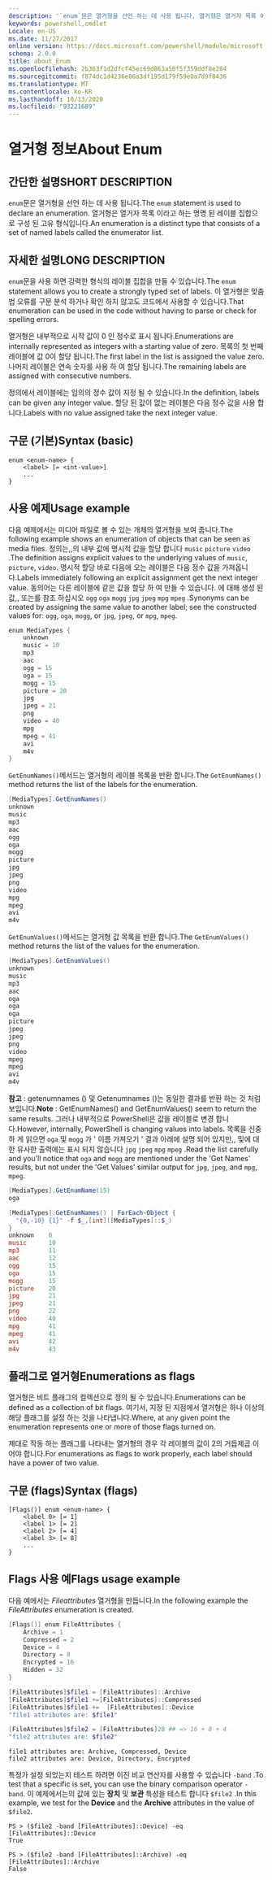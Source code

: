 ```yaml
---
description: '`enum`문은 열거형을 선언 하는 데 사용 됩니다. 열거형은 열거자 목록 이라고 하는 명명 된 레이블 집합으로 구성 된 고유 형식입니다.'
keywords: powershell,cmdlet
Locale: en-US
ms.date: 11/27/2017
online version: https://docs.microsoft.com/powershell/module/microsoft.powershell.core/about/about_enum?view=powershell-6&WT.mc_id=ps-gethelp
schema: 2.0.0
title: about_Enum
ms.openlocfilehash: 2b363f1d2dfcf45ec69d863a50f5f359ddf8e284
ms.sourcegitcommit: f874dc1d4236e06a3df195d179f59e0a7d9f8436
ms.translationtype: MT
ms.contentlocale: ko-KR
ms.lasthandoff: 10/13/2020
ms.locfileid: "93221689"
---
```

# <a name="about-enum"></a><span data-ttu-id="549a7-105">열거형 정보</span><span class="sxs-lookup"><span data-stu-id="549a7-105">About Enum</span></span>

## <a name="short-description"></a><span data-ttu-id="549a7-106">간단한 설명</span><span class="sxs-lookup"><span data-stu-id="549a7-106">SHORT DESCRIPTION</span></span>
<span data-ttu-id="549a7-107">`enum`문은 열거형을 선언 하는 데 사용 됩니다.</span><span class="sxs-lookup"><span data-stu-id="549a7-107">The `enum` statement is used to declare an enumeration.</span></span> <span data-ttu-id="549a7-108">열거형은 열거자 목록 이라고 하는 명명 된 레이블 집합으로 구성 된 고유 형식입니다.</span><span class="sxs-lookup"><span data-stu-id="549a7-108">An enumeration is a distinct type that consists of a set of named labels called the enumerator list.</span></span>

## <a name="long-description"></a><span data-ttu-id="549a7-109">자세한 설명</span><span class="sxs-lookup"><span data-stu-id="549a7-109">LONG DESCRIPTION</span></span>

<span data-ttu-id="549a7-110">`enum`문을 사용 하면 강력한 형식의 레이블 집합을 만들 수 있습니다.</span><span class="sxs-lookup"><span data-stu-id="549a7-110">The `enum` statement allows you to create a strongly typed set of labels.</span></span> <span data-ttu-id="549a7-111">이 열거형은 맞춤법 오류를 구문 분석 하거나 확인 하지 않고도 코드에서 사용할 수 있습니다.</span><span class="sxs-lookup"><span data-stu-id="549a7-111">That enumeration can be used in the code without having to parse or check for spelling errors.</span></span>

<span data-ttu-id="549a7-112">열거형은 내부적으로 시작 값이 0 인 정수로 표시 됩니다.</span><span class="sxs-lookup"><span data-stu-id="549a7-112">Enumerations are internally represented as integers with a starting value of zero.</span></span> <span data-ttu-id="549a7-113">목록의 첫 번째 레이블에 값 0이 할당 됩니다.</span><span class="sxs-lookup"><span data-stu-id="549a7-113">The first label in the list is assigned the value zero.</span></span> <span data-ttu-id="549a7-114">나머지 레이블은 연속 숫자를 사용 하 여 할당 됩니다.</span><span class="sxs-lookup"><span data-stu-id="549a7-114">The remaining labels are assigned with consecutive numbers.</span></span>

<span data-ttu-id="549a7-115">정의에서 레이블에는 임의의 정수 값이 지정 될 수 있습니다.</span><span class="sxs-lookup"><span data-stu-id="549a7-115">In the definition, labels can be given any integer value.</span></span> <span data-ttu-id="549a7-116">할당 된 값이 없는 레이블은 다음 정수 값을 사용 합니다.</span><span class="sxs-lookup"><span data-stu-id="549a7-116">Labels with no value assigned take the next integer value.</span></span>

## <a name="syntax-basic"></a><span data-ttu-id="549a7-117">구문 (기본)</span><span class="sxs-lookup"><span data-stu-id="549a7-117">Syntax (basic)</span></span>

```syntax
enum <enum-name> {
    <label> [= <int-value>]
    ...
}
```

## <a name="usage-example"></a><span data-ttu-id="549a7-118">사용 예제</span><span class="sxs-lookup"><span data-stu-id="549a7-118">Usage example</span></span>

<span data-ttu-id="549a7-119">다음 예제에서는 미디어 파일로 볼 수 있는 개체의 열거형을 보여 줍니다.</span><span class="sxs-lookup"><span data-stu-id="549a7-119">The following example shows an enumeration of objects that can be seen as media files.</span></span> <span data-ttu-id="549a7-120">정의는,,의 내부 값에 명시적 값을 할당 합니다 `music` `picture` `video` .</span><span class="sxs-lookup"><span data-stu-id="549a7-120">The definition assigns explicit values to the underlying values of `music`, `picture`, `video`.</span></span> <span data-ttu-id="549a7-121">명시적 할당 바로 다음에 오는 레이블은 다음 정수 값을 가져옵니다.</span><span class="sxs-lookup"><span data-stu-id="549a7-121">Labels immediately following an explicit assignment get the next integer value.</span></span> <span data-ttu-id="549a7-122">동의어는 다른 레이블에 같은 값을 할당 하 여 만들 수 있습니다. 에 대해 생성 된 값,, 또는를 참조 하십시오 `ogg` `oga` `mogg` `jpg` `jpeg` `mpg` `mpeg` .</span><span class="sxs-lookup"><span data-stu-id="549a7-122">Synonyms can be created by assigning the same value to another label; see the constructed values for: `ogg`, `oga`, `mogg`, or `jpg`, `jpeg`, or `mpg`, `mpeg`.</span></span>

```powershell
enum MediaTypes {
    unknown
    music = 10
    mp3
    aac
    ogg = 15
    oga = 15
    mogg = 15
    picture = 20
    jpg
    jpeg = 21
    png
    video = 40
    mpg
    mpeg = 41
    avi
    m4v
}
```

<span data-ttu-id="549a7-123">`GetEnumNames()`메서드는 열거형의 레이블 목록을 반환 합니다.</span><span class="sxs-lookup"><span data-stu-id="549a7-123">The `GetEnumNames()` method returns the list of the labels for the enumeration.</span></span>

```powershell
[MediaTypes].GetEnumNames()
unknown
music
mp3
aac
ogg
oga
mogg
picture
jpg
jpeg
png
video
mpg
mpeg
avi
m4v
```

<span data-ttu-id="549a7-124">`GetEnumValues()`메서드는 열거형 값 목록을 반환 합니다.</span><span class="sxs-lookup"><span data-stu-id="549a7-124">The `GetEnumValues()` method returns the list of the values for the enumeration.</span></span>

```powershell
[MediaTypes].GetEnumValues()
unknown
music
mp3
aac
oga
oga
oga
picture
jpeg
jpeg
png
video
mpeg
mpeg
avi
m4v
```

<span data-ttu-id="549a7-125">**참고** : getenumnames () 및 Getenumnames ()는 동일한 결과를 반환 하는 것 처럼 보입니다.</span><span class="sxs-lookup"><span data-stu-id="549a7-125">**Note** : GetEnumNames() and GetEnumValues() seem to return the same results.</span></span>
<span data-ttu-id="549a7-126">그러나 내부적으로 PowerShell은 값을 레이블로 변경 합니다.</span><span class="sxs-lookup"><span data-stu-id="549a7-126">However, internally, PowerShell is changing values into labels.</span></span> <span data-ttu-id="549a7-127">목록을 신중 하 게 읽으면 `oga` 및 `mogg` 가 ' 이름 가져오기 ' 결과 아래에 설명 되어 있지만,, 및에 대 한 유사한 출력에는 표시 되지 않습니다 `jpg` `jpeg` `mpg` `mpeg` .</span><span class="sxs-lookup"><span data-stu-id="549a7-127">Read the list carefully and you'll notice that `oga` and `mogg` are mentioned under the 'Get Names' results, but not under the 'Get Values' similar output for `jpg`, `jpeg`, and `mpg`, `mpeg`.</span></span>

```powershell
[MediaTypes].GetEnumName(15)
oga

[MediaTypes].GetEnumNames() | ForEach-Object {
  "{0,-10} {1}" -f $_,[int]([MediaTypes]::$_)
}
unknown    0
music      10
mp3        11
aac        12
ogg        15
oga        15
mogg       15
picture    20
jpg        21
jpeg       21
png        22
video      40
mpg        41
mpeg       41
avi        42
m4v        43
```

## <a name="enumerations-as-flags"></a><span data-ttu-id="549a7-128">플래그로 열거형</span><span class="sxs-lookup"><span data-stu-id="549a7-128">Enumerations as flags</span></span>

<span data-ttu-id="549a7-129">열거형은 비트 플래그의 컬렉션으로 정의 될 수 있습니다.</span><span class="sxs-lookup"><span data-stu-id="549a7-129">Enumerations can be defined as a collection of bit flags.</span></span>
<span data-ttu-id="549a7-130">여기서, 지정 된 지점에서 열거형은 하나 이상의 해당 플래그를 설정 하는 것을 나타냅니다.</span><span class="sxs-lookup"><span data-stu-id="549a7-130">Where, at any given point the enumeration represents one or more of those flags turned on.</span></span>

<span data-ttu-id="549a7-131">제대로 작동 하는 플래그를 나타내는 열거형의 경우 각 레이블의 값이 2의 거듭제곱 이어야 합니다.</span><span class="sxs-lookup"><span data-stu-id="549a7-131">For enumerations as flags to work properly, each label should have a power of two value.</span></span>

## <a name="syntax-flags"></a><span data-ttu-id="549a7-132">구문 (flags)</span><span class="sxs-lookup"><span data-stu-id="549a7-132">Syntax (flags)</span></span>

```syntax
[Flags()] enum <enum-name> {
    <label 0> [= 1]
    <label 1> [= 2]
    <label 2> [= 4]
    <label 3> [= 8]
    ...
}
```

## <a name="flags-usage-example"></a><span data-ttu-id="549a7-133">Flags 사용 예</span><span class="sxs-lookup"><span data-stu-id="549a7-133">Flags usage example</span></span>

<span data-ttu-id="549a7-134">다음 예에서는 *Fileattributes* 열거형을 만듭니다.</span><span class="sxs-lookup"><span data-stu-id="549a7-134">In the following example the *FileAttributes* enumeration is created.</span></span>

```powershell
[Flags()] enum FileAttributes {
    Archive = 1
    Compressed = 2
    Device = 4
    Directory = 8
    Encrypted = 16
    Hidden = 32
}

[FileAttributes]$file1 = [FileAttributes]::Archive
[FileAttributes]$file1 +=[FileAttributes]::Compressed
[FileAttributes]$file1 +=  [FileAttributes]::Device
"file1 attributes are: $file1"

[FileAttributes]$file2 = [FileAttributes]28 ## => 16 + 8 + 4
"file2 attributes are: $file2"
```

```output
file1 attributes are: Archive, Compressed, Device
file2 attributes are: Device, Directory, Encrypted
```

<span data-ttu-id="549a7-135">특정가 설정 되었는지 테스트 하려면 이진 비교 연산자를 사용할 수 있습니다 `-band` .</span><span class="sxs-lookup"><span data-stu-id="549a7-135">To test that a specific is set, you can use the binary comparison operator `-band`.</span></span> <span data-ttu-id="549a7-136">이 예제에서는의 값에 있는 **장치** 및 **보관** 특성을 테스트 합니다 `$file2` .</span><span class="sxs-lookup"><span data-stu-id="549a7-136">In this example, we test for the **Device** and the **Archive** attributes in the value of `$file2`.</span></span>

```
PS > ($file2 -band [FileAttributes]::Device) -eq [FileAttributes]::Device
True

PS > ($file2 -band [FileAttributes]::Archive) -eq [FileAttributes]::Archive
False
```
